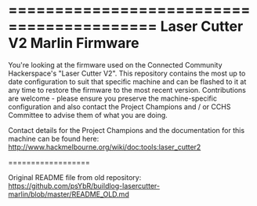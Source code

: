 ==========================================
Laser Cutter V2 Marlin Firmware
==========================================

You're looking at the firmware used on the Connected Community Hackerspace's "Laser Cutter V2". This repository contains the most up to date configuration to suit that specific machine and can be flashed to it at any time to restore the firmware to the most recent version. Contributions are welcome - please ensure you preserve the machine-specific configuration and also contact the Project Champions and / or CCHS Committee to advise them of what you are doing.

Contact details for the Project Champions and the documentation for this machine can be found here:
http://www.hackmelbourne.org/wiki/doc:tools:laser_cutter2

==================

Original README file from old repository:
https://github.com/psYbR/buildlog-lasercutter-marlin/blob/master/README_OLD.md
